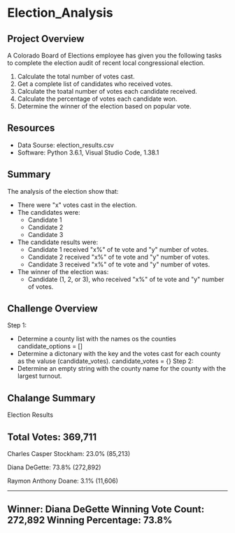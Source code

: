 # Election_Analysis

## Project Overview
A Colorado Board of Elections employee has given you the following tasks to complete the election audit of recent local congressional election.

1. Calculate the total number of votes cast.
2. Get a complete list of candidates who received votes.
3. Calculate the toatal number of votes each candidate received.
4. Calculate the percentage of votes each candidate won.
5. Determine the winner of the election based on popular vote.

## Resources
- Data Sourse: election_results.csv
- Software: Python 3.6.1, Visual Studio Code, 1.38.1

## Summary
The analysis of the election show that:
- There were "x" votes cast in the election.
- The candidates were:
  - Candidate 1
  - Candidate 2
  - Candidate 3
- The candidate results were:
  - Candidate 1 received "x%" of te vote and "y" number of votes.
  - Candidate 2 received "x%" of te vote and "y" number of votes.
  - Candidate 3 received "x%" of te vote and "y" number of votes.
- The winner of the election was:
  - Candidate (1, 2, or 3), who received "x%" of te vote and "y" number of votes.
  
## Challenge Overview
Step 1:
- Determine a county list with the names os the counties
candidate_options = []
- Determine a dictonary with the key and the votes cast for each county as the valuse (candidate_votes).
candidate_votes = {}
Step 2:
- Determine an empty string with the county name for the county with the largest turnout.


## Chalange Summary
Election Results

Total Votes: 369,711
-------------------------
Charles Casper Stockham: 23.0% (85,213)

Diana DeGette: 73.8% (272,892)

Raymon Anthony Doane: 3.1% (11,606)

-------------------------
Winner: Diana DeGette
Winning Vote Count: 272,892
Winning Percentage: 73.8%
-------------------------

